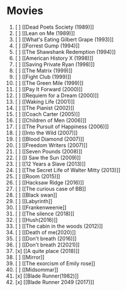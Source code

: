 # Movies

1. [ ] [[Dead Poets Society (1989)]]
2. [ ] [[Lean on Me (1989)]]
3. [ ] [[What's Eating Gilbert Grape (1993)]]
4. [ ] [[Forrest Gump (1994)]]
5. [ ] [[The Shawshank Redemption (1994)]]
6. [ ] [[American History X (1998)]]
7. [ ] [[Saving Private Ryan (1998)]]
8. [ ] [[The Matrix (1999)]]
9. [ ] [[Fight Club (1999)]]
10. [ ] [[The Green Mile (1999)]]
11. [ ] [[Pay It Forward (2000)]]
12. [ ] [[Requiem for a Dream (2000)]]
13. [ ] [[Waking Life (2001)]]
14. [ ] [[The Pianist (2002)]]
15. [ ] [[Coach Carter (2005)]]
16. [ ] [[Children of Men (2006)]]
17. [ ] [[The Pursuit of Happiness (2006)]]
18. [ ] [[Into the Wild (2007)]]
19. [ ] [[Blood Diamond (2007)]]
20. [ ] [[Freedom Writers (2007)]]
21. [ ] [[Seven Pounds (2008)]]
22. [ ] [[I Saw the Sun (2009)]]
23. [ ] [[12 Years a Slave (2013)]]
24. [ ] [[The Secret Life of Walter Mitty (2013)]]
25. [ ] [[Room (2015)]]
26. [ ] [[Hacksaw Ridge (2016)]]
27. [ ] [[The curious case of BB]]
28. [ ] [[Black swan]]
29. [ ] [[Labyrinth]]
30. [ ] [[Frankenweenie]]
31. [ ] [[The silence (2018)]]
32. [ ] [[Hush(2016)]]
33. [ ] [[The cabin in the woods (2012)]]
34. [ ] [[Death of me(2020)]]
35. [ ] [[Don't breath (2016)]]
36. [ ] [[Don't breath 2(2021)]]
37. [x] [[A quite place (2018)]]
38. [ ] [[Mirror]]
39. [ ] [[The exorcism of Emily rose]]
40. [ ] [[Midsommar]]
41. [x] [[Blade Runner(1982)]]
42. [x] [[Blade Runner 2049 (2017)]]
